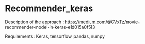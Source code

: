 # Recommender_keras

Description of the approach : https://medium.com/@CVxTz/movie-recommender-model-in-keras-e1d015a0f513

Requirements : Keras, tensorflow, pandas, numpy 
